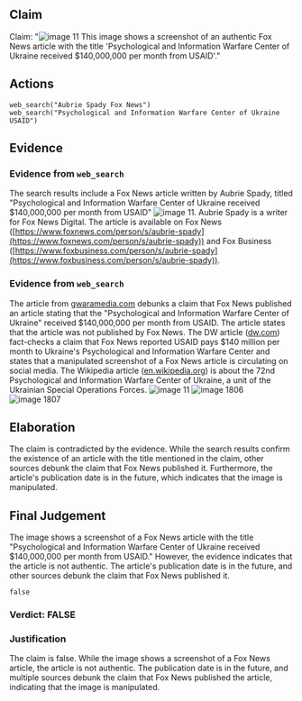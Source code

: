 ## Claim
Claim: "![image 11](media/14.jpg) This image shows a screenshot of an authentic Fox News article with the title 'Psychological and Information Warfare Center of Ukraine received $140,000,000 per month from USAID'."

## Actions
```
web_search("Aubrie Spady Fox News")
web_search("Psychological and Information Warfare Center of Ukraine USAID")
```

## Evidence
### Evidence from `web_search`
The search results include a Fox News article written by Aubrie Spady, titled "Psychological and Information Warfare Center of Ukraine received $140,000,000 per month from USAID" ![image 11](media/14.jpg). Aubrie Spady is a writer for Fox News Digital.
The article is available on Fox News ([https://www.foxnews.com/person/s/aubrie-spady](https://www.foxnews.com/person/s/aubrie-spady)) and Fox Business ([https://www.foxbusiness.com/person/s/aubrie-spady](https://www.foxbusiness.com/person/s/aubrie-spady)).


### Evidence from `web_search`
The article from [gwaramedia.com](https://gwaramedia.com/en/debunking-russian-fakes-no-fox-news-didnt-write-about-ukraines-center-for-information-operations-receiving-140m-per-month-from-the-usaid/) debunks a claim that Fox News published an article stating that the "Psychological and Information Warfare Center of Ukraine" received $140,000,000 per month from USAID. The article states that the article was not published by Fox News. The DW article ([dw.com](https://www.dw.com/en/fact-check-disinformation-spikes-after-trump-zelenskyy-row/a-71832118)) fact-checks a claim that Fox News reported USAID pays $140 million per month to Ukraine's Psychological and Information Warfare Center and states that a manipulated screenshot of a Fox News article is circulating on social media. The Wikipedia article ([en.wikipedia.org](https://en.wikipedia.org/wiki/72nd_Psychological_and_Information_Warfare_Center_(Ukraine))) is about the 72nd Psychological and Information Warfare Center of Ukraine, a unit of the Ukrainian Special Operations Forces. ![image 11](media/14.jpg) ![image 1806](media/2025-08-07_19-07-1754593661-766175.jpg) ![image 1807](media/2025-08-07_19-07-1754593662-830512.jpg)


## Elaboration
The claim is contradicted by the evidence. While the search results confirm the existence of an article with the title mentioned in the claim, other sources debunk the claim that Fox News published it. Furthermore, the article's publication date is in the future, which indicates that the image is manipulated.


## Final Judgement
The image shows a screenshot of a Fox News article with the title "Psychological and Information Warfare Center of Ukraine received $140,000,000 per month from USAID." However, the evidence indicates that the article is not authentic. The article's publication date is in the future, and other sources debunk the claim that Fox News published it.

`false`

### Verdict: FALSE

### Justification
The claim is false. While the image shows a screenshot of a Fox News article, the article is not authentic. The publication date is in the future, and multiple sources debunk the claim that Fox News published the article, indicating that the image is manipulated.

